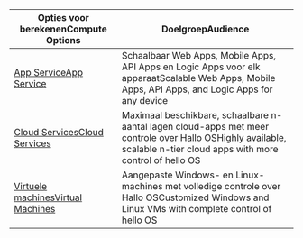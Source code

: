
| <span data-ttu-id="adff0-101">Opties voor berekenen</span><span class="sxs-lookup"><span data-stu-id="adff0-101">Compute Options</span></span> | <span data-ttu-id="adff0-102">Doelgroep</span><span class="sxs-lookup"><span data-stu-id="adff0-102">Audience</span></span> |
| --- | --- |
| <span data-ttu-id="adff0-103">[App Service][lnk_app]</span><span class="sxs-lookup"><span data-stu-id="adff0-103">[App Service][lnk_app]</span></span> |<span data-ttu-id="adff0-104">Schaalbaar Web Apps, Mobile Apps, API Apps en Logic Apps voor elk apparaat</span><span class="sxs-lookup"><span data-stu-id="adff0-104">Scalable Web Apps, Mobile Apps, API Apps, and Logic Apps for any device</span></span> |
| <span data-ttu-id="adff0-105">[Cloud Services][lnk_cloud]</span><span class="sxs-lookup"><span data-stu-id="adff0-105">[Cloud Services][lnk_cloud]</span></span> |<span data-ttu-id="adff0-106">Maximaal beschikbare, schaalbare n-aantal lagen cloud-apps met meer controle over Hallo OS</span><span class="sxs-lookup"><span data-stu-id="adff0-106">Highly available, scalable n-tier cloud apps with more control of hello OS</span></span> |
| <span data-ttu-id="adff0-107">[Virtuele machines][lnk_vm]</span><span class="sxs-lookup"><span data-stu-id="adff0-107">[Virtual Machines][lnk_vm]</span></span> |<span data-ttu-id="adff0-108">Aangepaste Windows- en Linux-machines met volledige controle over Hallo OS</span><span class="sxs-lookup"><span data-stu-id="adff0-108">Customized Windows and Linux VMs with complete control of hello OS</span></span> |

[lnk_app]: ../articles/app-service-web/app-service-web-overview.md
[lnk_vm]:../articles/virtual-machines/windows/overview.md
[lnk_cloud]: ../articles/cloud-services/cloud-services-choose-me.md